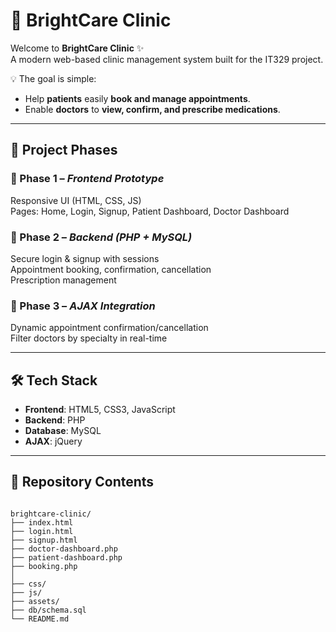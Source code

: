
# 🏥 BrightCare Clinic

Welcome to **BrightCare Clinic** ✨  
A modern web-based clinic management system built for the IT329 project.  

💡 The goal is simple:  
- Help **patients** easily **book and manage appointments**.  
- Enable **doctors** to **view, confirm, and prescribe medications**.  

---

## 🚀 Project Phases

### 🔹 Phase 1 – *Frontend Prototype*
Responsive UI (HTML, CSS, JS)  
Pages: Home, Login, Signup, Patient Dashboard, Doctor Dashboard  

### 🔹 Phase 2 – *Backend (PHP + MySQL)*
Secure login & signup with sessions  
Appointment booking, confirmation, cancellation  
Prescription management  

### 🔹 Phase 3 – *AJAX Integration*
Dynamic appointment confirmation/cancellation  
Filter doctors by specialty in real-time  

---

## 🛠️ Tech Stack
-  **Frontend**: HTML5, CSS3, JavaScript  
-  **Backend**: PHP 
-  **Database**: MySQL  
-  **AJAX**: jQuery  

---

## 📂 Repository Contents
```

brightcare-clinic/
├── index.html
├── login.html
├── signup.html
├── doctor-dashboard.php
├── patient-dashboard.php
├── booking.php
│
├── css/
├── js/
├── assets/
├── db/schema.sql
└── README.md

